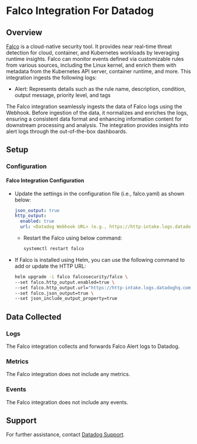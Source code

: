 # Falco Integration For Datadog

## Overview

[Falco][1] is a cloud-native security tool. It provides near real-time threat detection for cloud, container, and Kubernetes workloads by leveraging runtime insights. Falco can monitor events defined via customizable rules from various sources, including the Linux kernel, and enrich them with metadata from the Kubernetes API server, container runtime, and more.
This integration ingests the following logs:

- Alert: Represents details such as the rule name, description, condition, output message, priority level, and tags

The Falco integration seamlessly ingests the data of Falco logs using the Webhook. Before ingestion of the data, it normalizes and enriches the logs, ensuring a consistent data format and enhancing information content for downstream processing and analysis. The integration provides insights into alert logs through the out-of-the-box dashboards.

## Setup

### Configuration

#### Falco Integration Configuration

- Update the settings in the configuration file (i.e., falco.yaml) as shown below:

  ```yaml
  json_output: true
  http_output:
    enabled: true
    url: <Datadog Webhook URL> (e.g., https://http-intake.logs.datadoghq.com/api/v2/logs?dd-api-key=<dd-api-key>&ddsource=falco)
  ```

  - Restart the Falco using below command:

    ```bash
    systemctl restart falco
    ```

- If Falco is installed using Helm, you can use the following command to add or update the HTTP URL:

  ```bash
  helm upgrade -i falco falcosecurity/falco \
  --set falco.http_output.enabled=true \
  --set falco.http_output.url="https://http-intake.logs.datadoghq.com/api/v2/logs?dd-api-key=<dd-api-key>&ddsource=falco" \
  --set falco.json_output=true \
  --set json_include_output_property=true
  ```

## Data Collected

### Logs

The Falco integration collects and forwards Falco Alert logs to Datadog.

### Metrics

The Falco integration does not include any metrics.

### Events

The Falco integration does not include any events.

## Support

For further assistance, contact [Datadog Support][2].

[1]: https://falco.org/docs/getting-started/
[2]: https://docs.datadoghq.com/help/
